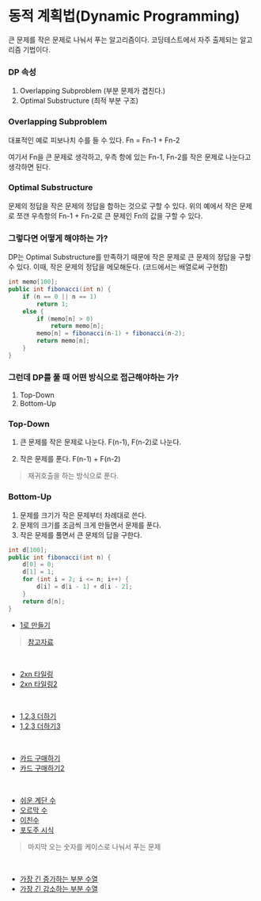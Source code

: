 # 동적 계획법(Dynamic Programming)

큰 문제를 작은 문제로 나눠서 푸는 알고리즘이다.
코딩테스트에서 자주 출제되는 알고리즘 기법이다.

### DP 속성

1. Overlapping Subproblem (부분 문제가 겹친다.)
2. Optimal Substructure (최적 부분 구조)

### Overlapping Subproblem

대표적인 예로 피보나치 수를 들 수 있다.
Fn = Fn-1 + Fn-2

여기서 Fn을 큰 문제로 생각하고, 우측 항에 있는 Fn-1, Fn-2를 작은 문제로 나눈다고 생각하면 된다.

### Optimal Substructure

문제의 정답을 작은 문제의 정답을 합하는 것으로 구할 수 있다.
위의 예에서 작은 문제로 쪼갠 우측항의 Fn-1 + Fn-2로 큰 문제인 Fn의 값을 구할 수 있다.

### 그렇다면 어떻게 해야하는 가?

DP는 Optimal Substructure를 만족하기 때문에 작은 문제로 큰 문제의 정답을 구할 수 있다.
이때, 작은 문제의 정답을 메모해둔다. (코드에서는 배열로써 구현함)

```java
int memo[100];
public int fibonacci(int n) {
    if (n == 0 || n == 1)
        return 1;
    else {
        if (memo[n] > 0)
            return memo[n];
        memo[n] = fibonacci(n-1) + fibonacci(n-2);
        return memo[n];
    }
}
```

### 그런데 DP를 풀 때 어떤 방식으로 접근해야하는 가?

1. Top-Down
2. Bottom-Up

### Top-Down

1. 큰 문제를 작은 문제로 나눈다.
F(n-1), F(n-2)로 나눈다.

2. 작은 문제를 푼다.
F(n-1) + F(n-2)

> 재귀호출을 하는 방식으로 푼다.

### Bottom-Up

1. 문제를 크기가 작은 문제부터 차례대로 쓴다.
2. 문제의 크기를 조금씩 크게 만들면서 문제를 푼다.
3. 작은 문제를 풀면서 큰 문제의 답을 구한다.

```java
int d[100];
public int fibonacci(int n) {
    d[0] = 0;
    d[1] = 1;
    for (int i = 2; i <= n; i++) {
        d[i] = d[i - 1] + d[i - 2];
    }
    return d[n];
}
```

- [1로 만들기](https://www.acmicpc.net/problem/1463)

> [참고자료](https://m.blog.naver.com/PostView.nhn?blogId=occidere&logNo=220787315353&proxyReferer=https%3A%2F%2Fwww.google.com%2F)

<br >

- [2xn 타일링](https://www.acmicpc.net/problem/11726)
- [2xn 타일링2](https://www.acmicpc.net/problem/11727)

<br >

- [1,2,3 더하기](https://www.acmicpc.net/problem/9095)
- [1,2,3 더하기3](https://www.acmicpc.net/problem/15988)

<br >

- [카드 구매하기](https://www.acmicpc.net/problem/11052)
- [카드 구매하기2](https://www.acmicpc.net/problem/16194)

<br >

- [쉬운 계단 수](https://www.acmicpc.net/problem/10844)
- [오르막 수](https://www.acmicpc.net/problem/11057)
- [이친수](https://www.acmicpc.net/problem/2193)
- [포도주 시식](https://www.acmicpc.net/problem/2156)

> 마지막 오는 숫자를 케이스로 나눠서 푸는 문제

<br >

- [가장 긴 증가하는 부분 수열](https://www.acmicpc.net/problem/11053)
- [가장 긴 감소하는 부분 수열](https://www.acmicpc.net/problem/11722)